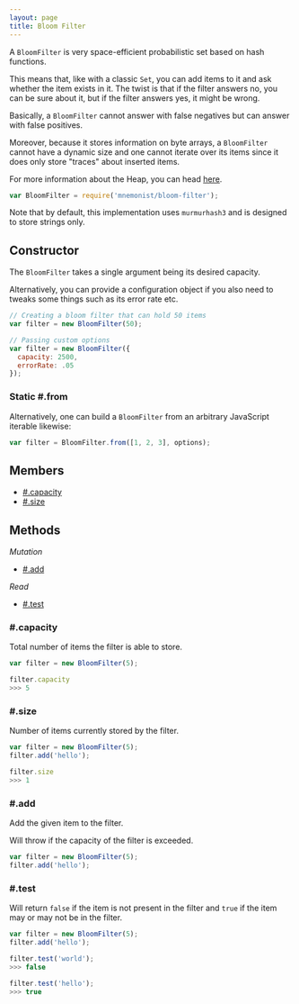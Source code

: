 ```yaml
---
layout: page
title: Bloom Filter
---
```


A `BloomFilter` is very space-efficient probabilistic set based on hash functions.

This means that, like with a classic `Set`, you can add items to it and ask whether the item exists in it. The twist is that if the filter answers no, you can be sure about it, but if the filter answers yes, it might be wrong.

Basically, a `BloomFilter` cannot answer with false negatives but can answer with false positives.

Moreover, because it stores information on byte arrays, a `BloomFilter` cannot have a dynamic size and one cannot iterate over its items since it does only store "traces" about inserted items.

For more information about the Heap, you can head [here](https://en.wikipedia.org/wiki/Bloom_filter).

```js
var BloomFilter = require('mnemonist/bloom-filter');
```

Note that by default, this implementation uses `murmurhash3` and is designed to store strings only.

## Constructor

The `BloomFilter` takes a single argument being its desired capacity.

Alternatively, you can provide a configuration object if you also need to tweaks some things such as its error rate etc.

```js
// Creating a bloom filter that can hold 50 items
var filter = new BloomFilter(50);

// Passing custom options
var filter = new BloomFilter({
  capacity: 2500,
  errorRate: .05
});
```

### Static #.from

Alternatively, one can build a `BloomFilter` from an arbitrary JavaScript iterable likewise:

```js
var filter = BloomFilter.from([1, 2, 3], options);
```

## Members

* [#.capacity](#capacity)
* [#.size](#size)

## Methods

*Mutation*

* [#.add](#add)

*Read*

* [#.test](#test)

### #.capacity

Total number of items the filter is able to store.

```js
var filter = new BloomFilter(5);

filter.capacity
>>> 5
```

### #.size

Number of items currently stored by the filter.

```js
var filter = new BloomFilter(5);
filter.add('hello');

filter.size
>>> 1
```

### #.add

Add the given item to the filter.

Will throw if the capacity of the filter is exceeded.

```js
var filter = new BloomFilter(5);
filter.add('hello');
```

### #.test

Will return `false` if the item is not present in the filter and `true` if the item may or may not be in the filter.

```js
var filter = new BloomFilter(5);
filter.add('hello');

filter.test('world');
>>> false

filter.test('hello');
>>> true
```
